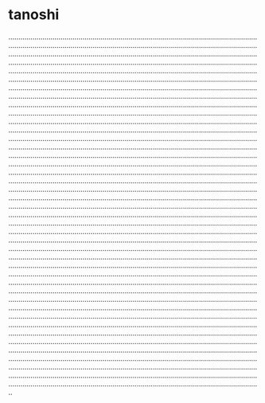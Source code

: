 # tanoshi
..........................................................................................................................................................................................................................................................................................................................................................................................................................................................................................................................................................................................................................................................................................................................................................................................................................................................................................................................................................................................................................................................................................................................................................................................................................................................................................................................................................................................................................................................................................................................................................................................................................................................................................................................................................................................................................................................................................................................................................................................................................................................................................................................................................................................................................................................................................................................................................................................................................................................................................................................................................................................................................................................................................................................................................................................................................................................................................................................................................................................................................................................................................................................................................................................................................................................................................................................................................................................................................................................................................................................................................................................................................................................................................................................................................................................................................................................................................................................................................................................................................................................................................................................................................................................................................................................................................................................................................................................................................................................................................................................................................................................................................................................................................................................................................................................................................................................................................................................................................................................................................................................................................................................................................................................................................................................................................................................................................................................................................